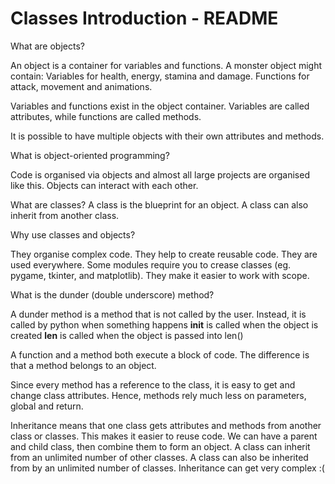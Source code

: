 # Classes Introduction - README

What are objects?

An object is a container for variables and functions.
A monster object might contain:
Variables for health, energy, stamina and damage.
Functions for attack, movement and animations.

Variables and functions exist in the object container.
Variables are called attributes, while functions are called methods.

It is possible to have multiple objects with their own attributes and methods.

What is object-oriented programming?

Code is organised via objects and almost all large projects are organised like this.
Objects can interact with each other.

What are classes?
A class is the blueprint for an object. A class can also inherit from another class.

Why use classes and objects?

They organise complex code.
They help to create reusable code.
They are used everywhere.
Some modules require you to crease classes (eg. pygame, tkinter, and matplotlib).
They make it easier to work with scope.

What is the dunder (double underscore) method?

A dunder method is a method that is not called by the user. Instead, it is called by python when something happens
__init__ is called when the object is created
__len__ is called when the object is passed into len()

A function and a method both execute a block of code. The difference is that a method belongs to an object.

Since every method has a reference to the class, it is easy to get and change class attributes. Hence, methods rely much less on parameters, global and return.

Inheritance means that one class gets attributes and methods from another class or classes.
This makes it easier to reuse code. We can have a parent and child class, then combine them to form an object.
A class can inherit from an unlimited number of other classes. A class can also be inherited from by an unlimited number of classes.
Inheritance can get very complex :(